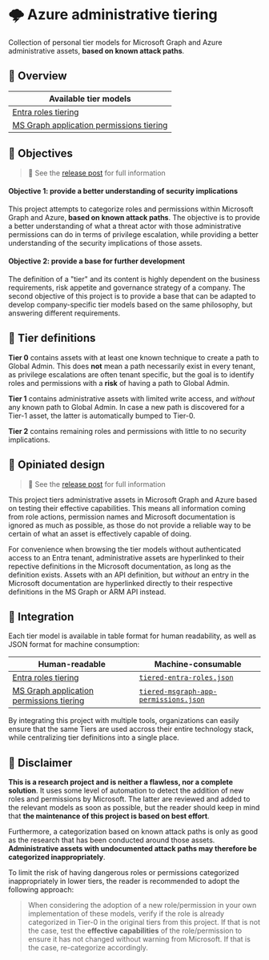 # 🌩️ Azure administrative tiering

Collection of personal tier models for Microsoft Graph and Azure administrative assets, **based on known attack paths**.

## 📌 Overview

| Available tier models |
|---|
| [Entra roles tiering](https://github.com/emiliensocchi/azure-tiering/tree/main/Entra%20roles) |
| [MS Graph application permissions tiering](https://github.com/emiliensocchi/azure-tiering/tree/main/Microsoft%20Graph%20application%20permissions) |

## 🎯 Objectives

> 📌 See the [release post](https://www.emiliensocchi.io/tiering-entra-roles-and-application-permissions-based-on-attack-paths/) for full information

#### Objective 1: provide a better understanding of security implications

This project attempts to categorize roles and permissions within Microsoft Graph and Azure, **based on known attack paths**. The objective is to provide a better understanding of what a threat actor with those administrative permissions can do in terms of privilege escalation, while providing a better understanding of the security implications of those assets.

#### Objective 2: provide a base for further development

The definition of a "tier" and its content is highly dependent on the business requirements, risk appetite and governance strategy of a company. The second objective of this project is to provide a base that can be adapted to develop company-specific tier models based on the same philosophy, but answering different requirements.

## 📃 Tier definitions

**Tier 0** contains assets with at least one known technique to create a path to Global Admin. This does **not** mean a path necessarily exist in every tenant, as privilege escalations are often tenant specific, but the goal is to identify roles and permissions with a **risk** of having a path to Global Admin. 

**Tier 1** contains administrative assets with limited write access, and *without* any known path to Global Admin. In case a new path is discovered for a Tier-1 asset, the latter is automatically bumped to Tier-0. 

**Tier 2** contains remaining roles and permissions with little to no security implications.

## 🧱 Opiniated design

> 📌 See the [release post](https://www.emiliensocchi.io/tiering-entra-roles-and-application-permissions-based-on-attack-paths/) for full information

This project tiers administrative assets in Microsoft Graph and Azure based on testing their effective capabilities. This means all information coming from role actions, permission names and Microsoft documentation is ignored as much as possible, as those do not provide a reliable way to be certain of what an asset is effectively capable of doing.

For convenience when browsing the tier models without authenticated access to an Entra tenant, administrative assets are hyperlinked to their repective definitions in the Microsoft documentation, as long as the definition exists. Assets with an API definition, but *without* an entry in the Microsoft documentation are hyperlinked directly to their respective definitions in the MS Graph or ARM API instead.

## 🤖 Integration

Each tier model is available in table format for human readability, as well as JSON format for machine consumption:

| Human-readable | Machine-consumable |
|---|---|
| [Entra roles tiering](https://github.com/emiliensocchi/azure-tiering/tree/main/Entra%20roles) | [`tiered-entra-roles.json`](https://github.com/emiliensocchi/azure-tiering/blob/main/Entra%20roles/tiered-entra-roles.json) |
| [MS Graph application permissions tiering](https://github.com/emiliensocchi/azure-tiering/tree/main/Microsoft%20Graph%20application%20permissions) | [`tiered-msgraph-app-permissions.json`](https://github.com/emiliensocchi/azure-tiering/blob/main/Microsoft%20Graph%20application%20permissions/tiered-msgraph-app-permissions.json) |

By integrating this project with multiple tools, organizations can easily ensure that the same Tiers are used accross their entire technology stack, while centralizing tier definitions into a single place.

## 📢 Disclaimer

**This is a research project and is neither a flawless, nor a complete solution**. It uses some level of automation to detect the addition of new roles and permissions by Microsoft. The latter are reviewed and added to the relevant models as soon as possible, but the reader should keep in mind that **the maintenance of this project is based on best effort**.

Furthermore, a categorization based on known attack paths is only as good as the research that has been conducted around those assets. **Administrative assets with undocumented attack paths may therefore be categorized inappropriately**. 

To limit the risk of having dangerous roles or permissions categorized inappropriately in lower tiers, the reader is recommended to adopt the following approach:
> When considering the adoption of a new role/permission in your own implementation of these models, verify if the role is already categorized in Tier-0 in the original tiers from this project. If that is not the case, test the **effective capabilities** of the role/permission to ensure it has not changed without warning from Microsoft. If that is the case, re-categorize accordingly.

